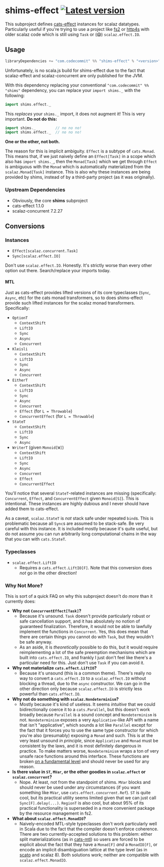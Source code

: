 # shims-effect [![Latest version](https://index.scala-lang.org/djspiewak/shims/shims/latest.svg?color=orange)](https://index.scala-lang.org/djspiewak/shims/shims)

This subproject defines [cats-effect](https://typelevel.org/cats-effect/) instances for scalaz datatypes. Particularly useful if you're trying to use a project like [fs2](https://github.com/functional-streams-for-scala/fs2) or [http4s](https://http4s.org) with older scalaz code which is still using `Task` or (😱) `scalaz.effect.IO`.

## Usage

```sbt
libraryDependencies += "com.codecommit" %% "shims-effect" % "<version>"
```

Unfortunately, is no scala.js build for shims-effect due to the fact that scalaz-effect and scalaz-concurrent are only published for the JVM.

With this dependency replacing your conventional `"com.codecommit" %% "shims"` dependency, you can replace your `import shims._` with the following:

```scala
import shims.effect._
```

This *replaces* your `shims._` import, it does not augment it! This is very important. **Do not do this:**

```scala
import shims._         // no no no!
import shims.effect._  // no no no!
```

**One or the other, not both.**

The reason for this is implicit ambiguity. `Effect` is a subtype of `cats.Monad`. This means that, if we just naively define an `Effect[Task]` in a scope which also has `import shims._`, then the `Monad[Task]` which we get through `Effect` is ambiguous with the `Monad` which is automatically materialized from the `scalaz.Monad[Task]` instance. This is also why these instances are being provided by shims, instead of by a third-party project (as it was originally).

### Upstream Dependencies

- Obviously, the core **shims** subproject
- cats-effect 1.1.0
- scalaz-concurrent 7.2.27

## Conversions

### Instances

- `Effect[scalaz.concurrent.Task]`
- `Sync[scalaz.effect.IO]`

Don't use `scalaz.effect.IO`. Honestly. It's strictly worse than every other option out there. Search/replace your imports today.

#### MTL

Just as cats-effect provides lifted versions of its core typeclasses (`Sync`, `Async`, etc) for the cats monad transformers, so to does shims-effect provide such lifted instances for the scalaz monad transformers. Specifically:

- `OptionT`
  + `ContextShift`
  + `LiftIO`
  + `Sync`
  + `Async`
  + `Concurrent`
- `Kleisli`
  + `ContextShift`
  + `LiftIO`
  + `Sync`
  + `Async`
  + `Concurrent`
- `EitherT`
  + `ContextShift`
  + `LiftIO`
  + `Sync`
  + `Async`
  + `Concurrent`
  + `Effect` (for `L = Throwable`)
  + `ConcurrentEffect` (for `L = Throwable`)
- `StateT`
  + `ContextShift`
  + `LiftIO`
  + `Sync`
  + `Async`
- `WriterT` (given `Monoid[W]`)
  + `ContextShift`
  + `LiftIO`
  + `Sync`
  + `Async`
  + `Concurrent`
  + `Effect`
  + `ConcurrentEffect`

You'll notice that several `StateT`-related instances are missing (specifically: `Concurrent`, `Effect`, and `ConcurrentEffect` given `Monoid[S]`). This is intentional. These instances are highly dubious and I never should have added them to cats-effect.

As a caveat, `scalaz.StateT` is *not* stack safe under repeated `bind`s. This is problematic because all `Sync`s are assumed to be stack-safe. Be very careful with this instance. It is included mostly because it's quite useful, but do not assume you can run arbitrarily long computational chains in the way that you can with `cats.StateT`.

### Typeclasses

- `scalaz.effect.LiftIO`
  + Requires a `cats.effect.LiftIO[F]`. Note that this conversion does *not* go in the other direction!

### Why Not More?

This is sort of a quick FAQ on why this subproject doesn't do *more* than it currently does:

- **Why not `ConcurrentEffect[Task]`?**
  + Because it's unsound. `Task` doesn't provide particularly robust or safe cancellation support, and it has absolutely no notion of guaranteed finalization. Therefore, it would not be able to lawfully implement the functions in `Concurrent`. Yes, this does mean that there are certain things you cannot do with `Task`, but they wouldn't be safe anyway.
  + As an aside, it is *theoretically* possible to do this, but it would require reimplementing a lot of the safe preemption mechanisms which are built into `cats.effect.IO`, and frankly I just don't feel like there's a particular need for this. Just don't use `Task` if you can avoid it.
- **Why not materialize `cats.effect.LiftIO`?**
  + Because it's unsound (this is a common theme). There's really no way to convert a `cats.effect.IO` to a `scalaz.effect.IO` without blocking a thread, due to the `async` constructor. We can go in the other direction only because `scalaz.effect.IO` is strictly less powerful than `cats.effect.IO`.
- **Why not do something with `scalaz.Nondeterminism`?**
  + Mostly because it's kind of useless. It seems *intuitive* that we could bidirectionally coerce it to a `cats.Parallel`, but this doesn't work broadly because `Parallel` is a sound concept and `Nondeterminism` is not. `Nondeterminism` exposes a very `Applicative`-like API with a name that isn't "applicative", which sounds a lot like `Parallel` except for the fact that it forces you to use the same type constructor for which you're also (presumably) exposing a `Monad` and such. This is at the very least unsound *in principle*, since `Applicative` and `Monad` must be consistent by the laws, and it is most definitely dangerous in practice. To make matters worse, `Nondeterminism` wraps a ton of very unsafe race functions around this interface. These functions are broken [on a fundamental level](https://gist.github.com/djspiewak/a775b73804c581f4028fea2e98482b3c) and should never be used for any reason.
- **Is there value in `ST`, `MVar`, or the other goodies in `scalaz.effect` or `scalaz.concurrent`?**
  + Nope. At least, not from the standpoint of shims. `MVar` blocks and should never be used under any circumstances (if you want something like `MVar`, use `cats.effect.concurrent.Ref`). `ST` is quite cool, but its practical utility seems limited given that we can just call `Sync[F].delay(...)`. `RegionT` is also cool, but about 95% of its practical functionality is superseded in a more convenient package by the resource management in fs2.
- **What about `scalaz.effect.MonadIO`?**
  + Naively-encoded MTL-style typeclasses don't work particularly well in Scala due to the fact that the compiler doesn't enforce coherence. There are two currently-accepted solutions to this problem: either split materializations (as in [cats-mtl](https://github.com/typelevel/cats-mtl)) so users are forced to be explicit about the fact that they have a `Monad[F]` *and* a `MonadIO[F]`, or encode an implicit disambiguation lattice at the type level (as in [scato](https://github.com/aloiscochard/scato) and scalaz 8). Both solutions work; neither are compatible with `scalaz.effect.MonadIO`.
